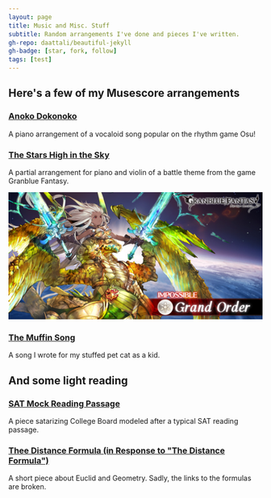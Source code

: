 ```yaml
---
layout: page
title: Music and Misc. Stuff
subtitle: Random arrangements I've done and pieces I've written.
gh-repo: daattali/beautiful-jekyll
gh-badge: [star, fork, follow]
tags: [test]
---
```

## Here's a few of my Musescore arrangements
### [Anoko Dokonoko](https://musescore.com/user/29726929/scores/5236523)
A piano arrangement of a vocaloid song popular on the rhythm game Osu!
### [The Stars High in the Sky](https://musescore.com/user/29726929/scores/5913176)
A partial arrangement for piano and violin of a battle theme from the game Granblue Fantasy. 

![Grand Order](/assets/img/Grand_Order_Impossible_twitter.jpg)
### [The Muffin Song](https://musescore.com/user/29726929/scores/6887684)
A song I wrote for my stuffed pet cat as a kid.

## And some light reading
### [SAT Mock Reading Passage](https://wcshemispheres.wordpress.com/hemispheres-2021/sat-reading-section-a-college-board-exposee/)
A piece satarizing College Board modeled after a typical SAT reading passage.
### [Thee Distance Formula (in Response to "The Distance Formula")](https://wcshemispheres.wordpress.com/hemispheres/the-distance-formula/)
A short piece about Euclid and Geometry. Sadly, the links to the formulas are broken.

